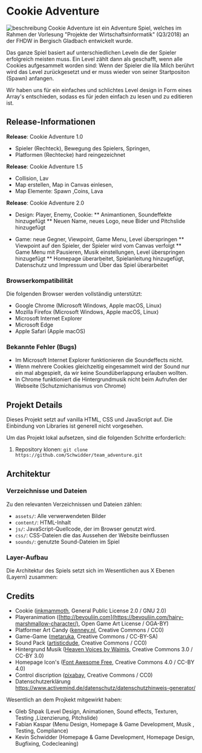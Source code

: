 # Cookie Adventure

![beschreibung](https://user-images.githubusercontent.com/41168148/45183901-aa918e00-b225-11e8-8d7f-f949964e1ce1.png "Beschreibung des Spiels.")
Cookie Adventure ist ein Adventure Spiel, welches im Rahmen der Vorlesung "Projekte der Wirtschaftsinformatik" (Q3/2018) 
an der FHDW in Bergisch Gladbach entwickelt wurde.

Das ganze Spiel basiert auf unterschiedlichen Leveln die der Spieler erfolgreich meisten muss.
Ein Level zählt dann als geschafft, wenn alle Cookies aufgesammelt worden sind:
Wenn der Spieler die lila Milch berührt wird das Level zurückgesetzt und er muss wieder 
von seiner Startpositon (Spawn) anfangen.

Wir haben uns für ein einfaches und schlichtes Level design in Form eines Array's entschieden, 
sodass es für jeden einfach zu lesen und zu editieren ist.

## Release-Informationen
**Release**: Cookie Adventure 1.0
* Spieler (Rechteck), Bewegung des Spielers, Springen,
* Platformen (Rechtecke) hard reingezeichnet

**Release**: Cookie Adventure 1.5
* Collision, Lav
* Map erstellen, Map in Canvas einlesen, 
* Map Elemente: Spawn ,Coins, Lava

**Release**: Cookie Adventure 2.0
* Design: Player, Enemy, Cookie:
** Animantionen, Soundeffekte hinzugefügt
** Neuen Name, neues Logo, neue Bider und Pitchslide hinzugefügt

* Game: neue Gegner, Viewpoint, Game Menu, Level überspringen
** Viewpoint auf den Spieler, der Spieler wird vom Canvas verfolgt
** Game Menu mit Pausieren, Musik einstellungen, Level überspringen hinzugefügt
** Homepage überarbeitet, Spielanleitung hinzugefügt, Datenschutz und Impressum und Über das Spiel überarbeitet


### Browserkompatibilität
Die folgenden Browser werden vollständig unterstützt:
* Google Chrome (Microsoft Windows, Apple macOS, Linux)
* Mozilla Firefox (Microsoft Windows, Apple macOS, Linux)
* Microsoft Internet Explorer
* Microsoft Edge
* Apple Safari (Apple macOS)

### Bekannte Fehler (Bugs)
* Im Microsoft Internet Explorer funktionieren die Soundeffects nicht.
* Wenn mehrere Cookies gleichzeitig eingesammelt wird der Sound nur ein mal abgespielt, da wir keine Soundüberlappung erlauben wollten.
* In Chrome funktioniert die Hintergrundmusik nicht beim Aufrufen der Webseite (Schutzmichanismus von Chrome)

## Projekt Details
Dieses Projekt setzt auf vanilla HTML, CSS und JavaScript auf.
Die Einbindung von Libraries ist generell nicht vorgesehen.

Um das Projekt lokal aufsetzen, sind die folgenden Schritte erforderlich:
1. Repository klonen: `git clone https://github.com/Schwidder/team_adventure.git`

## Architektur
### Verzeichnisse und Dateien
Zu den relevanten Verzeichnissen und Dateien zählen:
* `assets/`: Alle verwerwendeten Bilder
* `content/`: HTML-Inhalt
* `js/`: JavaScript-Quellcode, der im Browser genutzt wird.
* `css/`: CSS-Dateien die das Aussehen der Website beinflussen
* `sounds/`: genutzte Sound-Dateien im Spiel



### Layer-Aufbau
Die Architektur des Spiels setzt sich im Wesentlichen aus X Ebenen (Layern) zusammen:



## Credits

* Cookie ([inkmammoth](https://opengameart.org/content/pixel-art-food-pack-by-inkmammoth), General Public License 2.0 / GNU 2.0)
* Playeranimation ([http://bevouliin.com](https://bevouliin.com/hairy-marshmallow-character/), Open Game Art License / OGA-BY)
* Platformer Art Candy ([kenney.nl](https://kenney.nl/assets/platformer-art-candy), Creative Commons / CC0)
* Game-Game ([metaruka](https://opengameart.org/content/game-game), Creative Commons / CC-BY-SA)
* Sound Pack ([artisticdude](https://opengameart.org/content/rpg-sound-pack), Creative Commons / CC0)
* Hintergrund Musik ([Heaven Voices by Waimis](https://soundcloud.com/waimis), Creative Commons 3.0 / CC-BY 3.0)
* Homepage Icon's ([Font Awesome Free](https://fontawesome.com/free), Creative Commons 4.0 / CC-BY 4.0)
* Control discription ([pixabay](https://pixabay.com/de/tastatur-computer-einfache-pc-1293389/), Creative Commons / CC0) 
* Datenschutzerklärung https://www.activemind.de/datenschutz/datenschutzhinweis-generator/


Wesentlich an dem Projkekt mitgewirkt haben:
* Gleb Shpak (Level Design, Animationen, Sound effects, Texturen, Testing ,Lizenzierung, Pitchslide)
* Fabian Kaspar (Menu Design, Homepage & Game Development, Musik , Testing, Compliance)
* Kevin Schwidder (Homepage & Game Development, Homepage Design, Bugfixing, Codecleaning)
